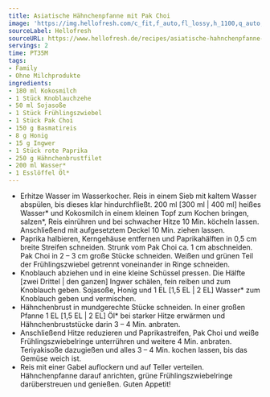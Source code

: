 ```yaml
---
title: Asiatische Hähnchenpfanne mit Pak Choi
image: 'https://img.hellofresh.com/c_fit,f_auto,fl_lossy,h_1100,q_auto,w_2600/hellofresh_s3/image/asiatische-hahnchenpfanne-mit-pak-choi-63d02acf.jpg'
sourceLabel: Hellofresh
sourceURL: https://www.hellofresh.de/recipes/asiatische-hahnchenpfanne-mit-pak-choi-61c0b5abda10544cff5b1731
servings: 2
time: PT35M
tags:
- Family
- Ohne Milchprodukte
ingredients:
- 180 ml Kokosmilch
- 1 Stück Knoblauchzehe
- 50 ml Sojasoße
- 1 Stück Frühlingszwiebel
- 1 Stück Pak Choi
- 150 g Basmatireis
- 8 g Honig
- 15 g Ingwer
- 1 Stück rote Paprika
- 250 g Hähnchenbrustfilet
- 200 ml Wasser*
- 1 Esslöffel Öl*
---
```


- Erhitze Wasser im Wasserkocher. Reis in einem Sieb mit kaltem Wasser abspülen, bis dieses klar hindurchfließt. 200 ml [300 ml | 400 ml] heißes Wasser\* und Kokosmilch in einem kleinen Topf zum Kochen bringen, salzen\*, Reis einrühren und bei schwacher Hitze 10 Min. köcheln lassen. Anschließend mit aufgesetztem Deckel 10 Min. ziehen lassen.
- Paprika halbieren, Kerngehäuse entfernen und Paprikahälften in 0,5 cm breite Streifen schneiden. Strunk vom Pak Choi ca. 1 cm abschneiden. Pak Choi in 2 – 3 cm große Stücke schneiden. Weißen und grünen Teil der Frühlingszwiebel getrennt voneinander in Ringe schneiden.
- Knoblauch abziehen und in eine kleine Schüssel pressen. Die Hälfte [zwei Drittel | den ganzen] Ingwer schälen, fein reiben und zum Knoblauch geben. Sojasoße, Honig und 1 EL [1,5 EL | 2 EL] Wasser\* zum Knoblauch geben und vermischen.
- Hähnchenbrust in mundgerechte Stücke schneiden. In einer großen Pfanne 1 EL [1,5 EL | 2 EL] Öl\* bei starker Hitze erwärmen und Hähnchenbruststücke darin 3 – 4 Min. anbraten.
- Anschließend Hitze reduzieren und Paprikastreifen, Pak Choi und weiße Frühlingszwiebelringe unterrühren und weitere 4 Min. anbraten. Teriyakisoße dazugießen und alles 3 – 4 Min. kochen lassen, bis das Gemüse weich ist.
- Reis mit einer Gabel auflockern und auf Teller verteilen. Hähnchenpfanne darauf anrichten, grüne Frühlingszwiebelringe darüberstreuen und genießen. Guten Appetit!
